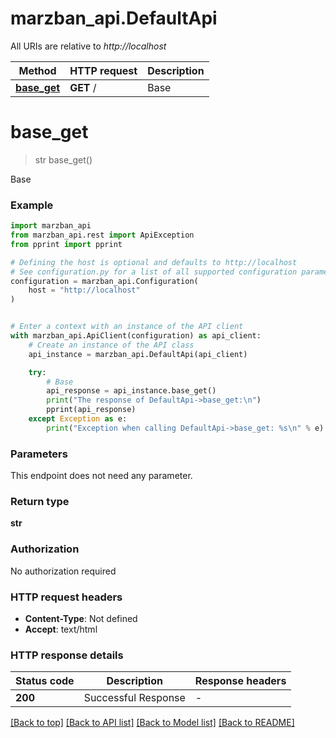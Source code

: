 # marzban_api.DefaultApi

All URIs are relative to *http://localhost*

Method | HTTP request | Description
------------- | ------------- | -------------
[**base_get**](DefaultApi.md#base_get) | **GET** / | Base


# **base_get**
> str base_get()

Base

### Example


```python
import marzban_api
from marzban_api.rest import ApiException
from pprint import pprint

# Defining the host is optional and defaults to http://localhost
# See configuration.py for a list of all supported configuration parameters.
configuration = marzban_api.Configuration(
    host = "http://localhost"
)


# Enter a context with an instance of the API client
with marzban_api.ApiClient(configuration) as api_client:
    # Create an instance of the API class
    api_instance = marzban_api.DefaultApi(api_client)

    try:
        # Base
        api_response = api_instance.base_get()
        print("The response of DefaultApi->base_get:\n")
        pprint(api_response)
    except Exception as e:
        print("Exception when calling DefaultApi->base_get: %s\n" % e)
```



### Parameters

This endpoint does not need any parameter.

### Return type

**str**

### Authorization

No authorization required

### HTTP request headers

 - **Content-Type**: Not defined
 - **Accept**: text/html

### HTTP response details

| Status code | Description | Response headers |
|-------------|-------------|------------------|
**200** | Successful Response |  -  |

[[Back to top]](#) [[Back to API list]](../README.md#documentation-for-api-endpoints) [[Back to Model list]](../README.md#documentation-for-models) [[Back to README]](../README.md)

